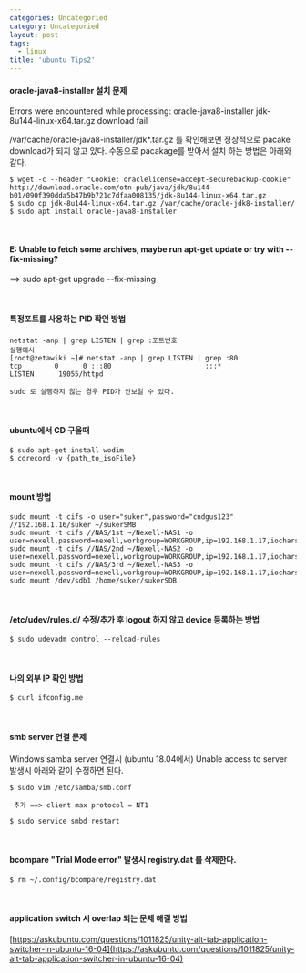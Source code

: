 ```yaml
---
categories: Uncategoried
category: Uncategoried
layout: post
tags:
  - linux
title: 'ubuntu Tips2'
---
```

#### oracle-java8-installer 설치 문제
Errors were encountered while processing:  oracle-java8-installer
jdk-8u144-linux-x64.tar.gz download fail

/var/cache/oracle-java8-installer/jdk*.tar.gz  를 확인해보면
정상적으로 pacake download가 되지 않고 있다.
수동으로 pacakage를 받아서 설치 하는 방법은 아래와 같다.
```
$ wget -c --header "Cookie: oraclelicense=accept-securebackup-cookie" http://download.oracle.com/otn-pub/java/jdk/8u144-b01/090f390dda5b47b9b721c7dfaa008135/jdk-8u144-linux-x64.tar.gz
$ sudo cp jdk-8u144-linux-x64.tar.gz /var/cache/oracle-jdk8-installer/
$ sudo apt install oracle-java8-installer
```

<br>

#### E: Unable to fetch some archives, maybe run apt-get update or try with --fix-missing? 
==> sudo apt-get upgrade --fix-missing

<br>

#### 특정포트를 사용하는 PID 확인 방법
```
netstat -anp | grep LISTEN | grep :포트번호
실행예시
[root@zetawiki ~]# netstat -anp | grep LISTEN | grep :80
tcp        0      0 :::80                       :::*                        LISTEN      19055/httpd

sudo 로 실행하지 않는 경우 PID가 안보일 수 있다.
```

<br>

#### ubuntu에서 CD 구울때
```
$ sudo apt-get install wodim
$ cdrecord -v {path_to_isoFile}
```

<br>

#### mount 방법
```
sudo mount -t cifs -o user="suker",password="cndgus123" //192.168.1.16/suker ~/sukerSMB'
sudo mount -t cifs //NAS/1st ~/Nexell-NAS1 -o  user=nexell,password=nexell,workgroup=WORKGROUP,ip=192.168.1.17,iocharset=utf8'
sudo mount -t cifs //NAS/2nd ~/Nexell-NAS2 -o user=nexell,password=nexell,workgroup=WORKGROUP,ip=192.168.1.17,iocharset=utf8'
sudo mount -t cifs //NAS/3rd ~/Nexell-NAS3 -o user=nexell,password=nexell,workgroup=WORKGROUP,ip=192.168.1.17,iocharset=utf8'
sudo mount /dev/sdb1 /home/suker/sukerSDB
 ```

<br>

#### /etc/udev/rules.d/ 수정/추가 후 logout 하지 않고 device 등록하는 방법
```
$ sudo udevadm control --reload-rules
```

<br>

#### 나의 외부 IP 확인 방법
```
$ curl ifconfig.me
```

<br>

#### smb server 연결 문제
Windows samba server 연결시 (ubuntu 18.04에서) Unable access to server 발생시 아래와 같이 수정하면 된다.
```
$ sudo vim /etc/samba/smb.conf

 추가 ==> client max protocol = NT1

$ sudo service smbd restart
```

<br>

#### bcompare "Trial Mode error" 발생시 registry.dat 를 삭제한다.
```
$ rm ~/.config/bcompare/registry.dat
```

<br>

#### application switch 시 overlap 되는 문제 해결 방법
[https://askubuntu.com/questions/1011825/unity-alt-tab-application-switcher-in-ubuntu-16-04](https://askubuntu.com/questions/1011825/unity-alt-tab-application-switcher-in-ubuntu-16-04)

<br>
